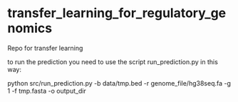 # transfer_learning_for_regulatory_genomics
Repo for transfer learning

to run the prediction you need to use the script run_prediction.py in this way:

python src/run_prediction.py -b data/tmp.bed -r genome_file/hg38seq.fa -g 1 -f tmp.fasta -o output_dir
